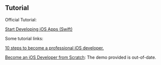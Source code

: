 ## Tutorial

Official Tutorial:

[Start Developing iOS Apps (Swift)](https://developer.apple.com/library/archive/referencelibrary/GettingStarted/DevelopiOSAppsSwift/)



Some tutorial links:

[10 steps to become a professional iOS developer.](https://medium.com/app-coder-io/10-steps-to-become-a-professional-ios-developer-11b82b6aea4c)

[Become an iOS Developer from Scratch](https://www.udemy.com/the-art-of-real-ios-programming/): The demo provided is out-of-date.